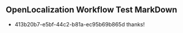## OpenLocalization Workflow Test MarkDown
* 413b20b7-e5bf-44c2-b81a-ec95b69b865d thanks!

<!--HONumber=Aug16_HO4-->


